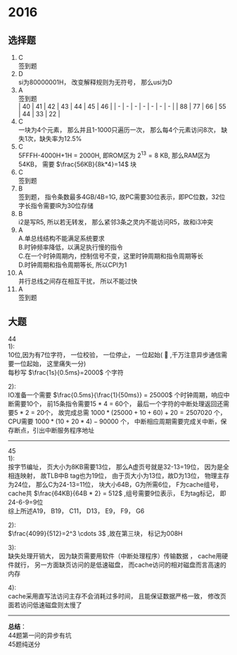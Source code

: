 # 2016
## 选择题  
1.  C  
签到题  
1.  D  
si为80000001H， 改变解释规则为无符号， 那么usi为D
1.  A  
    签到题  
    | 40 | 41 | 42 | 43 | 44 | 45 | 46 |
    | - | - | - | - | - | - | - |
    | 88 | 77 | 66 | 55 | 44 | 33 | 22 |  
2.  C  
一块为4个元素， 那么并且1-1000只遍历一次， 那么每4个元素访问8次， 缺失1次，缺失率为12.5%  
1.  C  
5FFFH-4000H+1H = 2000H, 即ROM区为 $2^{13}=8$ KB, 那么RAM区为54KB， 需要 $\frac{56KB}{8k*4}=14$ 块  
1.  C  
签到题  
1.  B    
签到题， 指令条数最多4GB/4B=1G, 故PC需要30位表示，即PC位数，32位字长指令需要IR为30位存储
1.  B  
i2是写R5, 所以若无转发， 那么紧邻3条之灵内不能访问R5，故和i3冲突  
1.  A  
A.单总线结构不能满足系统要求  
B.时钟频率降低，以满足执行慢的指令  
C.在一个时钟周期内，控制信号不变，这里时钟周期和指令周期等长  
D.时钟周期和指令周期等长, 所以CPI为1  
1.  A  
并行总线之间存在相互干扰， 所以不能过快  
1.  A  
签到题  
## 大题  
44  
1):  
10位,因为有7位字符， 一位校验， 一位停止， 一位起始(  :red_circle:  ,千万注意异步通信需要一位起始， 这里痛失一分)  
每秒写 $\frac{1s}{0.5ms}=2000$ 个字符  

2):  
IO准备一个需要 $\frac{0.5ms}{\frac{1}{50ms}} = 25000$ 个时钟周期，响应中断需要10个， 前15条指令需要15 * 4 = 60个， 最后一个字符的中断处理返回还需要5 * 2 = 20个， 故完成总需 $1000 * (25000 + 10 + 60) + 20 = 2507020$ 个， CPU需要 $1000 * (10 + 20 * 4) - 90000$ 个， 中断相应周期需要完成关中断，保存断点，引出中断服务程序地址  
***  
45  
1):  
按字节编址， 页大小为8KB需要13位， 那么A虚页号就是32-13=19位， 因为是全相连映射， 故TLB中B tag也为19位，  由于页大小为13位，故D为13位， 物理主存为24位， 那么C为24-13=11位， 块大小64B，G为所需6位， F为cache组号，cache共 $\frac{64KB}{64B * 2} = 512$ ,组号需要9位表示， E为tag标记， 即24-6-9=9位  
综上所述A19， B19， C11， D13， E9， F9， G6  

2):  
 $\frac{4099}{512}=2^3 \cdots 3$ ,故在第三块， 标记为008H  

3):  
缺失处理开销大， 因为缺页需要用软件（中断处理程序）传输数据 ， cache用硬件就行， 另一方面缺页访问的是低速磁盘， 而cache访问的相对磁盘而言高速的内存  

4):  
cache采用直写法访问主存不会消耗过多时间， 且能保证数据严格一致， 修改页面若访问低速磁盘则太慢了  
***
**总结**：  
44题第一问的异步有坑  
45题纯送分